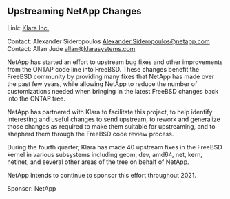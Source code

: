 ## Upstreaming NetApp Changes ##

Link:	[Klara Inc.](https://klarasystems.com/freebsd-development/)

Contact: Alexander Sideropoulos <Alexander.Sideropoulos@netapp.com>
Contact: Allan Jude <allan@klarasystems.com>

NetApp has started an effort to upstream bug fixes and other improvements from
the ONTAP code line into FreeBSD. These changes benefit the FreeBSD
community by providing many fixes that NetApp has made over the past few years,
while allowing NetApp to reduce the number of customizations needed when
bringing in the latest FreeBSD changes back into the ONTAP tree.

NetApp has partnered with Klara to facilitate this project, to help identify
interesting and useful changes to send upstream, to rework and generalize those
changes as required to make them suitable for upstreaming, and to shepherd them
through the FreeBSD code review process.

During the fourth quarter, Klara has made 40 upstream fixes in the FreeBSD
kernel in various subsystems including geom, dev, amd64, net, kern, netinet, and
several other areas of the tree on behalf of NetApp.

NetApp intends to continue to sponsor this effort throughout 2021.

Sponsor: NetApp
